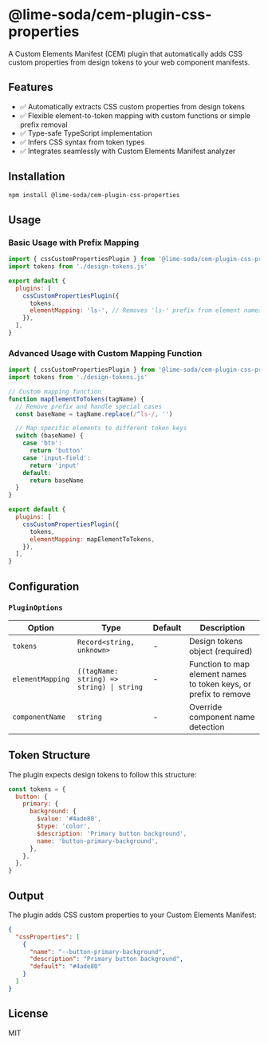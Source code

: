 # @lime-soda/cem-plugin-css-properties

A Custom Elements Manifest (CEM) plugin that automatically adds CSS custom
properties from design tokens to your web component manifests.

## Features

- ✅ Automatically extracts CSS custom properties from design tokens
- ✅ Flexible element-to-token mapping with custom functions or simple prefix
  removal
- ✅ Type-safe TypeScript implementation
- ✅ Infers CSS syntax from token types
- ✅ Integrates seamlessly with Custom Elements Manifest analyzer

## Installation

```bash
npm install @lime-soda/cem-plugin-css-properties
```

## Usage

### Basic Usage with Prefix Mapping

```javascript
import { cssCustomPropertiesPlugin } from '@lime-soda/cem-plugin-css-properties'
import tokens from './design-tokens.js'

export default {
  plugins: [
    cssCustomPropertiesPlugin({
      tokens,
      elementMapping: 'ls-', // Removes 'ls-' prefix from element names
    }),
  ],
}
```

### Advanced Usage with Custom Mapping Function

```javascript
import { cssCustomPropertiesPlugin } from '@lime-soda/cem-plugin-css-properties'
import tokens from './design-tokens.js'

// Custom mapping function
function mapElementToTokens(tagName) {
  // Remove prefix and handle special cases
  const baseName = tagName.replace(/^ls-/, '')

  // Map specific elements to different token keys
  switch (baseName) {
    case 'btn':
      return 'button'
    case 'input-field':
      return 'input'
    default:
      return baseName
  }
}

export default {
  plugins: [
    cssCustomPropertiesPlugin({
      tokens,
      elementMapping: mapElementToTokens,
    }),
  ],
}
```

## Configuration

### `PluginOptions`

| Option           | Type                                      | Default | Description                                                      |
| ---------------- | ----------------------------------------- | ------- | ---------------------------------------------------------------- |
| `tokens`         | `Record<string, unknown>`                 | -       | Design tokens object (required)                                  |
| `elementMapping` | `((tagName: string) => string) \| string` | -       | Function to map element names to token keys, or prefix to remove |
| `componentName`  | `string`                                  | -       | Override component name detection                                |

## Token Structure

The plugin expects design tokens to follow this structure:

```javascript
const tokens = {
  button: {
    primary: {
      background: {
        $value: '#4ade80',
        $type: 'color',
        $description: 'Primary button background',
        name: 'button-primary-background',
      },
    },
  },
}
```

## Output

The plugin adds CSS custom properties to your Custom Elements Manifest:

```json
{
  "cssProperties": [
    {
      "name": "--button-primary-background",
      "description": "Primary button background",
      "default": "#4ade80"
    }
  ]
}
```

## License

MIT
